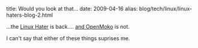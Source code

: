 title: Would you look at that...
date: 2009-04-16
alias: blog/tech/linux/linux-haters-blog-2.html

...the <a href="http://linuxhaters.blogspot.com/">Linux Hater</a> is back....
<a href="http://mobile.slashdot.org/article.pl?sid=09/04/04/228240">and OpenMoko</a> is not.

I can't say that either of these things suprises me.
